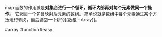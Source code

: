 map 函数的作用就是**对集合进行一个循环，循环内部再对每个元素做同一个操作**。 它返回一个包含映射后元素的数组。 简单说就是数组中每个元素通过某个方法进行转换，最后返回一个新的[[数组 - Array]]。

#array #function #easy 